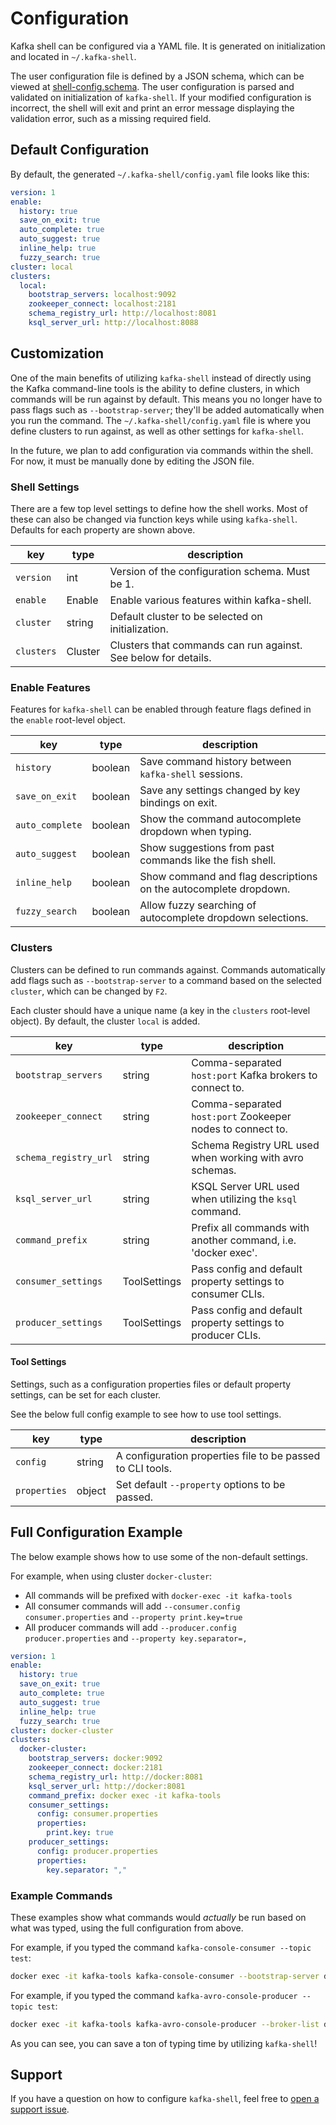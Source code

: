 # Configuration

Kafka shell can be configured via a YAML file. It is generated on initialization and located in `~/.kafka-shell`. 

The user configuration file is defined by a JSON schema, which can be viewed at [shell-config.schema][schema]. The user configuration is parsed and validated on initialization of `kafka-shell`. If your modified configuration is incorrect, the shell will exit and print an error message displaying the validation error, such as a missing required field. 

## Default Configuration
By default, the generated `~/.kafka-shell/config.yaml` file looks like this:

```yaml
version: 1
enable:
  history: true
  save_on_exit: true
  auto_complete: true
  auto_suggest: true
  inline_help: true
  fuzzy_search: true
cluster: local
clusters:
  local:
    bootstrap_servers: localhost:9092
    zookeeper_connect: localhost:2181
    schema_registry_url: http://localhost:8081
    ksql_server_url: http://localhost:8088
```

## Customization
One of the main benefits of utilizing `kafka-shell` instead of directly using the Kafka command-line tools is the ability to define clusters, in which commands will be run against by default. This means you no longer have to pass flags such as `--bootstrap-server`; they'll be added automatically when you run the command. The `~/.kafka-shell/config.yaml` file is where you define clusters to run against, as well as other settings for `kafka-shell`. 

In the future, we plan to add configuration via commands within the shell. For now, it must be manually done by editing the JSON file. 

### Shell Settings
There are a few top level settings to define how the shell works. Most of these can also be changed via function keys while using `kafka-shell`. Defaults for each property are shown above.

| key        | type    | description                                                    |
|------------|---------|----------------------------------------------------------------|
| `version`  | int     | Version of the configuration schema. Must be 1.                |
| `enable`   | Enable  | Enable various features within kafka-shell.                    |
| `cluster`  | string  | Default cluster to be selected on initialization.              |
| `clusters` | Cluster | Clusters that commands can run against. See below for details. |

### Enable Features
Features for `kafka-shell` can be enabled through feature flags defined in the `enable` root-level object.

| key             | type    | description                                                      |
|-----------------|---------|------------------------------------------------------------------|
| `history`       | boolean | Save command history between `kafka-shell` sessions.             |
| `save_on_exit`  | boolean | Save any settings changed by key bindings on exit.               |
| `auto_complete` | boolean | Show the command autocomplete dropdown when typing.              |
| `auto_suggest`  | boolean | Show suggestions from past commands like the fish shell.         |
| `inline_help`   | boolean | Show command and flag descriptions on the autocomplete dropdown. |
| `fuzzy_search`  | boolean | Allow fuzzy searching of autocomplete dropdown selections.       |


### Clusters
Clusters can be defined to run commands against. Commands automatically add flags such as `--bootstrap-server` to a command based on the selected `cluster`, which can be changed by `F2`. 

Each cluster should have a unique name (a key in the `clusters` root-level object). By default, the cluster `local` is added.

| key                   | type         | description                                                   |
|-----------------------|--------------|---------------------------------------------------------------|
| `bootstrap_servers`   | string       | Comma-separated `host:port` Kafka brokers to connect to.      |
| `zookeeper_connect`   | string       | Comma-separated `host:port` Zookeeper nodes to connect to.    |
| `schema_registry_url` | string       | Schema Registry URL used when working with avro schemas.      |
| `ksql_server_url`     | string       | KSQL Server URL used when utilizing the `ksql` command.       |
| `command_prefix`      | string       | Prefix all commands with another command, i.e. 'docker exec'. |
| `consumer_settings`   | ToolSettings | Pass config and default property settings to consumer CLIs.   |
| `producer_settings`   | ToolSettings | Pass config and default property settings to producer CLIs.   |


#### Tool Settings
Settings, such as a configuration properties files or default property settings, can be set for each cluster. 

See the below full config example to see how to use tool settings.

| key          | type   | description                                                |
|--------------|--------|------------------------------------------------------------|
| `config`     | string | A configuration properties file to be passed to CLI tools. |
| `properties` | object | Set default `--property` options to be passed.             |


## Full Configuration Example
The below example shows how to use some of the non-default settings. 

For example, when using cluster `docker-cluster`:
- All commands will be prefixed with `docker-exec -it kafka-tools`
- All consumer commands will add `--consumer.config consumer.properties` and `--property print.key=true`
- All producer commands will add `--producer.config producer.properties` and `--property key.separator=,`

```yaml
version: 1
enable:
  history: true
  save_on_exit: true
  auto_complete: true
  auto_suggest: true
  inline_help: true
  fuzzy_search: true
cluster: docker-cluster
clusters:
  docker-cluster:
    bootstrap_servers: docker:9092
    zookeeper_connect: docker:2181
    schema_registry_url: http://docker:8081
    ksql_server_url: http://docker:8081
    command_prefix: docker exec -it kafka-tools
    consumer_settings:
      config: consumer.properties
      properties:
        print.key: true
    producer_settings:
      config: producer.properties
      properties:
        key.separator: ","
```

### Example Commands

These examples show what commands would *actually* be run based on what was typed, using the full configuration from above.

For example, if you typed the command `kafka-console-consumer --topic test`:

```bash
docker exec -it kafka-tools kafka-console-consumer --bootstrap-server docker:9092 --consumer.config consumer.properties --property print.key=true
```

For example, if you typed the command `kafka-avro-console-producer --topic test`:

```bash
docker exec -it kafka-tools kafka-avro-console-producer --broker-list docker:9092 --property schema.registry.url=http://docker:8081 --producer.config producer.properties --property key.separtor=,
```

As you can see, you can save a ton of typing time by utilizing `kafka-shell`!


## Support
If you have a question on how to configure `kafka-shell`, feel free to [open a support issue][support].

[schema]: kafkashell/data/shell-config.schema
[support]: https://github.com/devshawn/kafka-shell/issues/new?assignees=&labels=support&title=
